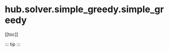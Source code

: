 # hub.solver.simple_greedy.simple_greedy

[[toc]]

::: tip
<airlaps-summary></airlaps-summary>
:::

